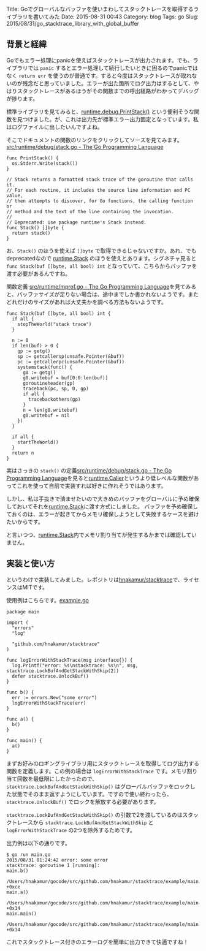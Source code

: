 Title: Goでグローバルなバッファを使いまわしてスタックトレースを取得するライブラリを書いてみた
Date: 2015-08-31 00:43
Category: blog
Tags: go
Slug: 2015/08/31/go_stacktrace_library_with_global_buffer

## 背景と経緯

Goでもエラー処理にpanicを使えばスタックトレースが出力されます。でも、ライブラリでは `panic` するとエラー処理して続行したいときに困るのでpanicではなく `return err` を使うのが普通です。すると今度はスタックトレースが取れないのが残念だと思っていました。エラーが出た箇所でログ出力はするとして、やはりスタックトレースがあるほうがその関数までの呼出経路がわかってデバッグが捗ります。

標準ライブラリを見てみると、[runtime.debug.PrintStack()](http://golang.org/pkg/runtime/debug/#PrintStack) という便利そうな関数を見つけました。が、これは出力先が標準エラー出力固定となっています。私はログファイルに出したいんですよね。

そこでドキュメントの関数のリンクをクリックしてソースを見てみます。
[src/runtime/debug/stack.go - The Go Programming Language](http://golang.org/src/runtime/debug/stack.go?s=516:533#L15)

```
func PrintStack() {
  os.Stderr.Write(stack())
}

// Stack returns a formatted stack trace of the goroutine that calls it.
// For each routine, it includes the source line information and PC value,
// then attempts to discover, for Go functions, the calling function or
// method and the text of the line containing the invocation.
//
// Deprecated: Use package runtime's Stack instead.
func Stack() []byte {
  return stack()
}
```

お、`Stack()` のほうを使えば `[]byte` で取得できるじゃないですか。あれ、でもdeprecatedなので [runtime.Stack](http://golang.org/pkg/runtime/#Stack) のほうを使えとあります。シグネチャ見ると `func Stack(buf []byte, all bool) int` となっていて、こちらからバッファを渡す必要があるんですね。

関数定義 [src/runtime/mprof.go - The Go Programming Language](http://golang.org/src/runtime/mprof.go?s=15278:15314#L552)を見てみると、バッファサイズが足りない場合は、途中までしか書かれないようです。またどれだけのサイズがあれば大丈夫かを調べる方法もないようです。

```
func Stack(buf []byte, all bool) int {
  if all {
    stopTheWorld("stack trace")
  }

  n := 0
  if len(buf) > 0 {
    gp := getg()
    sp := getcallersp(unsafe.Pointer(&buf))
    pc := getcallerpc(unsafe.Pointer(&buf))
    systemstack(func() {
      g0 := getg()
      g0.writebuf = buf[0:0:len(buf)]
      goroutineheader(gp)
      traceback(pc, sp, 0, gp)
      if all {
        tracebackothers(gp)
      }
      n = len(g0.writebuf)
      g0.writebuf = nil
    })
  }

  if all {
    startTheWorld()
  }
  return n
}
```

実はさっきの `stack()` の定義[src/runtime/debug/stack.go - The Go Programming Language](http://golang.org/src/runtime/debug/stack.go?s=516:533#L40)を見ると[runtime.Caller](http://golang.org/pkg/runtime/#Caller)というより低レベルな関数があってこれを使って自前で実装すれば好きに作れそうではあります。

しかし、私は手抜きで済ませたいので大きめのバッファをグローバルに予め確保しておいてそれを[runtime.Stack](http://golang.org/pkg/runtime/#Stack)に渡す方式にしました。
バッファを予め確保しておくのは、エラーが起きてからメモリ確保しようとして失敗するケースを避けたいからです。

と言いつつ、[runtime.Stack](http://golang.org/pkg/runtime/#Stack)内でメモリ割り当てが発生するかまでは確認していません。

## 実装と使い方

というわけで実装してみました。レポジトリは[hnakamur/stacktrace](https://github.com/hnakamur/stacktrace)で、ライセンスはMITです。


使用例はこちらです。[example.go](https://github.com/hnakamur/stacktrace/blob/ed0a2c8b61528e59f349f6c108a84a6b9dd8e981/example/main.go)

```
package main

import (
  "errors"
  "log"

  "github.com/hnakamur/stacktrace"
)

func logErrorWithStackTrace(msg interface{}) {
  log.Printf("error: %s\nstacktrace: %s\n", msg, stacktrace.LockBufAndGetStackWithSkip(2))
  defer stacktrace.UnlockBuf()
}

func b() {
  err := errors.New("some error")
  logErrorWithStackTrace(err)
}

func a() {
  b()
}

func main() {
  a()
}
```

まずお好みのロギングライブラリ用にスタックトレースを取得してログ出力する関数を定義します。この例の場合は `logErrorWithStackTrace` です。メモリ割り当て回数を最低限にしたかったので、 `stacktrace.LockBufAndGetStackWithSkip()` はグローバルバッファをロックした状態でそのまま返すようにしています。ですので使い終わったら、`stacktrace.UnlockBuf()` でロックを解放する必要があります。

`stacktrace.LockBufAndGetStackWithSkip()` の引数で2を渡しているのはスタックトレースから `stacktrace.LockBufAndGetStackWithSkip` と `logErrorWithStackTrace` の2つを除外するためです。

出力例は以下の通りです。

```
$ go run main.go
2015/08/31 01:24:42 error: some error
stacktrace: goroutine 1 [running]:
main.b()
        /Users/hnakamur/gocode/src/github.com/hnakamur/stacktrace/example/main.go:17 +0xce
main.a()
        /Users/hnakamur/gocode/src/github.com/hnakamur/stacktrace/example/main.go:21 +0x14
main.main()
        /Users/hnakamur/gocode/src/github.com/hnakamur/stacktrace/example/main.go:25 +0x14
```

これでスタックトレース付きのエラーログを簡単に出力できて快適ですね！
